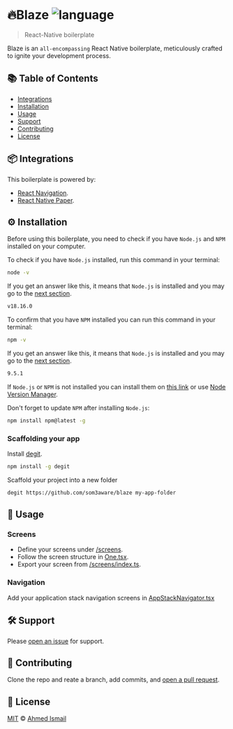 # 🔥Blaze ![language](https://img.shields.io/badge/language-typescript-blue.svg)

> React-Native boilerplate

Blaze is an `all-encompassing` React Native boilerplate, meticulously crafted to ignite your development process.

## 📚 Table of Contents

- [Integrations](#integrations)
- [Installation](#package-installation)
- [Usage](#rocket-usage)
- [Support](#hammer_and_wrench-support)
- [Contributing](#memo-contributing)
- [License](#scroll-license)

## 📦 Integrations

This boilerplate is powered by:

- [React Navigation](https://reactnavigation.org/).
- [React Native Paper](https://callstack.github.io/react-native-paper/).

## ⚙️ Installation

Before using this boilerplate, you need to check if you have `Node.js` and `NPM` installed on your computer.

To check if you have `Node.js` installed, run this command in your terminal:

```sh
node -v
```

If you get an answer like this, it means that `Node.js` is installed and you may go to the [next section](#scaffolding-your-app).

```sh
v18.16.0
```

To confirm that you have `NPM` installed you can run this command in your terminal:

```sh
npm -v
```

If you get an answer like this, it means that `Node.js` is installed and you may go to the [next section](#scaffolding-your-app).

```sh
9.5.1
```

If `Node.js` or `NPM` is not installed you can install them on [this link](https://nodejs.org/en/) or use [Node Version Manager](https://github.com/nvm-sh/nvm).

Don't forget to update `NPM` after installing `Node.js`:

```sh
npm install npm@latest -g
```

### Scaffolding your app

Install [degit](https://github.com/Rich-Harris/degit).

```sh
npm install -g degit
```

Scaffold your project into a new folder

```sh
degit https://github.com/som3aware/blaze my-app-folder
```

## 🚀 Usage

### Screens

- Define your screens under [/screens](./src/screens/).
- Follow the screen structure in [One.tsx](./src/screens/One.tsx).
- Export your screen from [/screens/index.ts](./src/screens/index.ts).

### Navigation

Add your application stack navigation screens in [AppStackNavigator.tsx](./src/navigation/AppStackNavigator.tsx)

## 🛠️ Support

Please [open an issue](https://github.com/som3aware/blaze/issues/new) for support.

## 📝 Contributing

Clone the repo and reate a branch, add commits, and [open a pull request](https://github.com/som3aware/blaze/compare/).

## 📜 License

[MIT](./LICENSE) © [Ahmed Ismail](https://github.com/som3aware)
